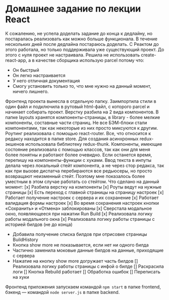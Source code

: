 # Домашнее задание по лекции React
К сожалению, не успела доделать задание до конца к дедлайну, но постаралась реализовать как можно больше функционала. В течение нескольких дней после дедлайна постараюсь доделать.
С Реактом до этого работала, но только поддерживала уже существующий проект. До этого с нуля проект не настраивала.
Решила не использовать create-react-app, а в качестве сборщика использую parcel потому что:
- Он быстрый
- Он легко настраивается
- У него отличная документация
- Смогу установить только то, что мне нужно на данный момент, ничего лишнего.

Фронтенд проекта вынесла в отдельную папку. Заимпортила стили в один файл и подключила в рутовый html-файл, с которого parcel и начинает собирать проект.
Верстку разбила на 2 вида компонентов. В папке layouts хранятся компоненты-страницы, в library - более мелкие компоненты, составные части страниц. Не все БЭМ-блоки стали компонентами, так как некоторые из них просто миксуются к другим.
Роутинг реализовала с помощью react-router.
Все, что относится к редаксу находится в папке store.
Для создания асинхронных redux-экшенов использовала библиотеку redux-thunk.
Компоненты, имеющие состояние реализовала с помощью классов, так как они для меня более понятны и работают более очевидно. Если останется время, перепишу на компоненты-функции с хуками.
Ввод текста в инпуты делала через локальный стейт компонента, а не через стор редакса, так как при вызове диспатча перебираются все редьюсеры, но просто возвращают неизменный стейт. Поэтому мне показалось более уместным в этом случае работать со стейтом.
Что сделано на данный момент:
[x] Разбила верстку на компоненты
[x] Роуты ведут на нужные страницы
[x] Есть переход с главной страницы на страницу настроек
[x] Работает получение настроек с сервера и их сохранение
[x] Работает валидация формы настроек
[x] Во время сохранения настроек кнопки «Сохранить» и «Отмена» заблокированы
[x] Сверстала модальное окно, появляющееся при нажатии Run Build
[x] Реализовала логику работы модального окна
[x] Реализовала логику работы страницы с историей билдов (не до конца)
  - Добавила получение списка билдов при отрисовке страницы BuildHistory
  - Кнопка show more не показывается, если нет ни одного билда
  - Частично заменила моковые данные билдов на данные, приходящие с сервера
  - Нажатие на кнопку show more догружает часть билдов
[] Реализовала логику работы страницы с инфой о билде
[] Раскрасила логи
[] Кнопка Rebuild работает
[] Обработка ошибок
[] Переписать на хуки

Фронтенд приложения запускаем командой `npm start` в папке frontend, бэкенд — командой `node server.js` в папке backend.